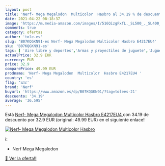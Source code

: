 ```yaml
---
layout: post
title: 'Nerf- Mega Megalodon  Multicolor  Hasbro al 34.19 % de descuento'
date: 2021-04-22 08:18:37
image: 'https://m.media-amazon.com/images/I/516QizgFxfL._SL500_._SL400_.jpg'
comments: true
category: ofertas
author: 'tole.es'
slug: 'B07KQGKN91-es Nerf- Mega Megalodon Multicolor Hasbro E4217EU4'
sku: 'B07KQGKN91-es'
tags: [ 'Aire libre y deportes','Armas y proyectiles de juguete','Juguetes','Juguetes y juegos','hasbro','nerf', ]
actualPrice: 32.9 EUR
currency: EUR
price: 32.9
comparePrice: 49.99 EUR
prodname: 'Nerf- Mega Megalodon  Multicolor  Hasbro E4217EU4 '
country: 'es'
flag: '🇪🇸'
brand: 'Nerf'
buyurl: 'https://www.amazon.es/dp/B07KQGKN91/?tag=tolees-21'
descuento: '34.19'
average: '36.595'
---
```


Está [Nerf- Mega Megalodon  Multicolor  Hasbro E4217EU4 ](https://www.amazon.es/dp/B07KQGKN91/?tag=tolees-21) con 34.19 de descuento por 32.9 EUR (original: 49.99 EUR) en el siguiente enlace!

[![Nerf- Mega Megalodon  Multicolor  Hasbro](https://m.media-amazon.com/images/I/516QizgFxfL._SL500_._SL400_.jpg)](https://www.amazon.es/dp/B07KQGKN91/?tag=tolees-21)

ℹ️:

- Nerf Mega Megalodon

[🛒 Ver la oferta!!](https://www.amazon.es/dp/B07KQGKN91/?tag=tolees-21)
